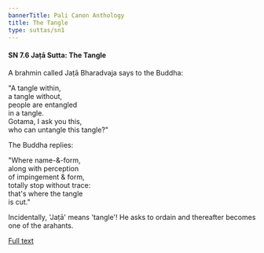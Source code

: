 ```yaml
---
bannerTitle: Pali Canon Anthology
title: The Tangle
type: suttas/sn1
---
```


#### SN 7.6 Jaṭā Sutta: The Tangle

A brahmin called Jaṭā Bharadvaja says to the Buddha:  

"A tangle within,  
a tangle without,  
people are entangled  
in a tangle.  
Gotama, I ask you this,  
who can untangle this tangle?"  

The Buddha replies:  

"Where name-&-form,  
along with perception  
of impingement & form,  
totally stop without trace:  
that's where the tangle  
is cut."

Incidentally, 'Jaṭā' means 'tangle'! He asks to ordain and thereafter becomes
one of the arahants.

[Full text](https://www.dhammatalks.org/suttas/SN/SN7_6.html)
